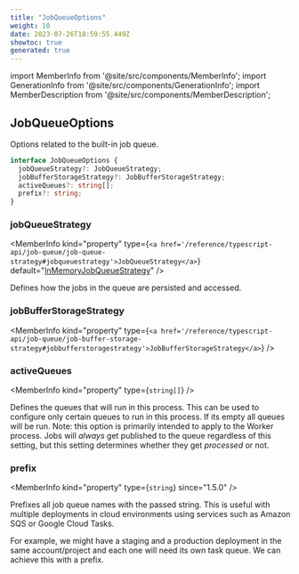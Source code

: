 ```yaml
---
title: "JobQueueOptions"
weight: 10
date: 2023-07-26T18:59:55.449Z
showtoc: true
generated: true
---
```

<!-- This file was generated from the Vendure source. Do not modify. Instead, re-run the "docs:build" script -->
import MemberInfo from '@site/src/components/MemberInfo';
import GenerationInfo from '@site/src/components/GenerationInfo';
import MemberDescription from '@site/src/components/MemberDescription';


## JobQueueOptions

<GenerationInfo sourceFile="packages/core/src/config/vendure-config.ts" sourceLine="872" packageName="@vendure/core" />

Options related to the built-in job queue.

```ts title="Signature"
interface JobQueueOptions {
  jobQueueStrategy?: JobQueueStrategy;
  jobBufferStorageStrategy?: JobBufferStorageStrategy;
  activeQueues?: string[];
  prefix?: string;
}
```

<div className="members-wrapper">

### jobQueueStrategy

<MemberInfo kind="property" type={`<a href='/reference/typescript-api/job-queue/job-queue-strategy#jobqueuestrategy'>JobQueueStrategy</a>`} default="<a href='/reference/typescript-api/job-queue/in-memory-job-queue-strategy#inmemoryjobqueuestrategy'>InMemoryJobQueueStrategy</a>"   />

Defines how the jobs in the queue are persisted and accessed.
### jobBufferStorageStrategy

<MemberInfo kind="property" type={`<a href='/reference/typescript-api/job-queue/job-buffer-storage-strategy#jobbufferstoragestrategy'>JobBufferStorageStrategy</a>`}   />


### activeQueues

<MemberInfo kind="property" type={`string[]`}   />

Defines the queues that will run in this process.
This can be used to configure only certain queues to run in this process.
If its empty all queues will be run. Note: this option is primarily intended
to apply to the Worker process. Jobs will _always_ get published to the queue
regardless of this setting, but this setting determines whether they get
_processed_ or not.
### prefix

<MemberInfo kind="property" type={`string`}  since="1.5.0"  />

Prefixes all job queue names with the passed string. This is useful with multiple deployments
in cloud environments using services such as Amazon SQS or Google Cloud Tasks.

For example, we might have a staging and a production deployment in the same account/project and
each one will need its own task queue. We can achieve this with a prefix.


</div>
